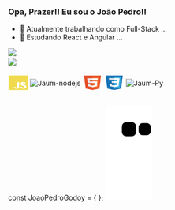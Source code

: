 ### Opa, Prazer!! Eu sou o João Pedro!!

- 🔭 Atualmente trabalhando como Full-Stack ...
- 🌱 Estudando React e Angular ...
<div>
  <a href ="https://github.com/JaumSW"></a>
  <img src ="https://github-readme-stats-omega-ecru.vercel.app/api?username=JaumSW&theme=midnight-purple&show_icons=true&include_all_commits=true"><br>
  <img src ="https://github-readme-stats-omega-ecru.vercel.app/api/top-langs/?username=JaumSW&theme=midnight-purple&show_icons=true&layout=compact">  
</div>
<div style="display: inline_block"><br>
  <img align="center" alt="Jaum-Js" height="30" width="40" src="https://raw.githubusercontent.com/devicons/devicon/master/icons/javascript/javascript-plain.svg">
  <img align="center" alt="Jaum-nodejs" height="30" width="40" src="https://cdn.jsdelivr.net/gh/devicons/devicon/icons/nodejs/nodejs-original.svg">
  <img align="center" alt="Jaum-HTML" height="30" width="40" src="https://raw.githubusercontent.com/devicons/devicon/master/icons/html5/html5-original.svg">
  <img align="center" alt="Jaum-CSS" height="30" width="40" src="https://raw.githubusercontent.com/devicons/devicon/master/icons/css3/css3-original.svg">
  <img align="center" alt="Jaum-Py" height="30" width="40" src="https://cdn.jsdelivr.net/gh/devicons/devicon/icons/python/python-original.svg">
</div>
<br>

const JoaoPedroGodoy = {
};
![snake gif](https://github.com/JaumSW/JaumSW/blob/output/github-contribution-grid-snake.svg)







